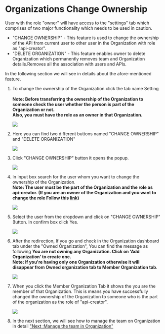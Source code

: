 



# Organizations Change Ownership

User with the role \"owner\" will have access to the \"settings\" tab
which comprises of two major functionality which needs to be used in
caution.

-   \"CHANGE OWNERSHIP\" - This feature is used to change the ownership
    of the API from current user to other user in the Organization with
    role as \"api-creator\".
-   \"DELETE ORGANIZATION\" - This feature enables owner to delete
    Organization which permanently removes team and Organization
    details.Removes all the association with users and APIs.

In the following section we will see in details about the
afore-mentioned feature.

1.  To change the ownership of the Organization click the tab name
    Setting  \
    **Note: Before transferring the ownership of the Organization to
    someone check the user whether the person is part of the
    Organization or not.\
    Also, you must have the role as an owner in that Organization.**

    ![](../images/dashboard/organization/ownership_update_01.png)

2.  Here you can find two different buttons named \"CHANGE OWNERSHIP\"
    and \"DELETE ORGANIZATION\"

    ![](../images/dashboard/organization/ownership_update_02.png)

3.  Click \"CHANGE OWNERSHIP\" button it opens the popup.

    ![](../images/dashboard/organization/ownership_update_03.png)

4.  In Input box search for the user whom you want to change the
    ownership of the Organization.  \
    **Note: The user must be the part of the Organization and the role
    as api-creator. (If you are an owner of the Organization and you
    want to change the role Follow this
    [link](organizations_user_roles))**

    ![](../images/dashboard/organization/ownership_update_04.png)

5.  Select the user from the dropdown and click on \"CHANGE OWNERSHIP\"
    Button. In confirm box click Yes.

    ![](../images/dashboard/organization/ownership_update_05.png)

6.  After the redirection, If you go and check in the Organization
    dashboard tab under the \"Owned Organization\", You can find the
    message as following **You are not owning any Organization. Click on
    \'Add Organization\' to create one.**  \
    **Note: If you\'re having only one Organization otherwise it will
    disappear from Owned organization tab to Member Organization tab.**

    ![](../images/dashboard/organization/ownership_update_06.png)

7.  When you click the Member Organization Tab it shows the you are the
    member of that Organization. This is means you have successfully
    changed the ownership of the Organization to someone who is the part
    of the organization as the role of \"api-creator\".

    ![](../images/dashboard/organization/ownership_update_07.png)

8.  In the next section, we will see how to manage the team on
    Organization in detail [\"Next :Manage the team in
    Organization\"](organizations_create_team)




